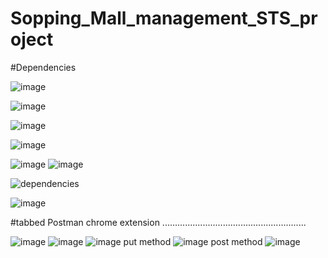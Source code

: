 # Sopping_Mall_management_STS_project

#Dependencies 

![image](https://user-images.githubusercontent.com/115396834/216839558-7358b986-5a7f-4d62-b633-53bb121188bf.png)

![image](https://user-images.githubusercontent.com/115396834/216839569-51350b3d-d287-474b-b98b-79e78dd4de6b.png)

![image](https://user-images.githubusercontent.com/115396834/216839575-49e0b682-611c-4144-bda4-fbbbc8e87fe8.png)

![image](https://user-images.githubusercontent.com/115396834/216839587-f9f999ca-c318-45c3-8a60-499e5d2ad0c6.png)

![image](https://user-images.githubusercontent.com/115396834/216839595-1c6ef7e0-7bb3-4329-9219-1827d537fba8.png)
![image](https://user-images.githubusercontent.com/115396834/216839612-489c258d-a2fa-4f7a-816b-0ffeedc8f4da.png)


![dependencies](https://user-images.githubusercontent.com/115396834/209466101-42cb564a-7858-4f43-bc1c-d53026d237dd.png)

![image](https://user-images.githubusercontent.com/115396834/216839809-3671eab1-54cd-42df-b58f-8712c9ca0694.png)

#tabbed Postman chrome extension .........................................................


![image](https://user-images.githubusercontent.com/115396834/216807472-fab6b7b4-bbf4-4b7b-8c1a-3612093fb9fe.png)
![image](https://user-images.githubusercontent.com/115396834/216839716-6086ccea-ae42-4223-9b27-85c29d7bcb15.png)
![image](https://user-images.githubusercontent.com/115396834/216839737-dc3b0ffa-d3a7-45f6-936c-a0dc9a3de258.png)
put method
![image](https://user-images.githubusercontent.com/115396834/236859635-c993f381-5d1f-47ef-b5c0-3224d4c60c92.png)
post method
![image](https://user-images.githubusercontent.com/115396834/236859878-9271581a-b02a-4beb-bb83-71e0ef15fce1.png)

